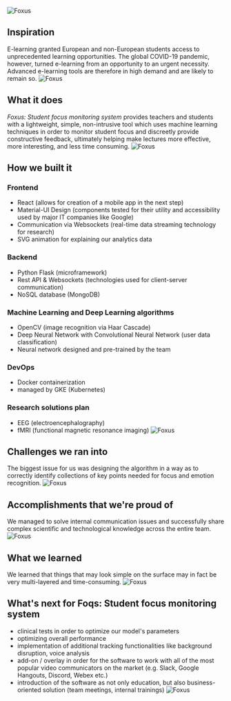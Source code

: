 ![Foxus](https://drive.google.com/uc?export=view&id=1F5EpK-XJlz0xzkbXYMBe-phJuSzfMjbV)
## Inspiration
E-learning granted European and non-European students access to unprecedented learning opportunities. The global COVID-19 pandemic, however, turned e-learning from an opportunity to an urgent necessity. Advanced e-learning tools are therefore in high demand and are likely to remain so.
![Foxus](https://drive.google.com/uc?export=view&id=1wzxHMjhFKo76Oj1PUWjm-ogehZTu8OQ-)
## What it does
*Foxus: Student focus monitoring system* provides teachers and students with a lightweight, simple, non-intrusive tool which uses machine learning techniques in order to monitor student focus and discreetly provide constructive feedback, ultimately helping make lectures more effective, more interesting, and less time consuming.
![Foxus](https://drive.google.com/uc?export=view&id=1wzxHMjhFKo76Oj1PUWjm-ogehZTu8OQ-)
## How we built it
### Frontend
- React (allows for creation of a mobile app in the next step)	
- Material-UI Design (components tested for their utility and accessibility used by major IT companies like Google)
- Communication via Websockets (real-time data streaming technology for research)
- SVG animation for explaining our analytics data
### Backend
- Python Flask (microframework)
- Rest API & Websockets (technologies used for client-server communication)
- NoSQL database (MongoDB)
### Machine Learning and Deep Learning algorithms
- OpenCV (image recognition via Haar Cascade)
- Deep Neural Network with Convolutional Neural Network (user data classification)
- Neural network designed and pre-trained by the team
### DevOps
- Docker containerization
- managed by GKE (Kubernetes)
### Research solutions plan
- EEG (electroencephalography)
- fMRI (functional magnetic resonance imaging)
![Foxus](https://drive.google.com/uc?export=view&id=1wzxHMjhFKo76Oj1PUWjm-ogehZTu8OQ-)
## Challenges we ran into
The biggest issue for us was designing the algorithm in a way as to correctly identify collections of key points needed for focus and emotion recognition.
![Foxus](https://drive.google.com/uc?export=view&id=1wzxHMjhFKo76Oj1PUWjm-ogehZTu8OQ-)
## Accomplishments that we're proud of
We managed to solve internal communication issues and successfully share complex scientific and technological knowledge across the entire team.
![Foxus](https://drive.google.com/uc?export=view&id=1wzxHMjhFKo76Oj1PUWjm-ogehZTu8OQ-)
## What we learned
We learned that things that may look simple on the surface may in fact be very multi-layered and time-consuming.
![Foxus](https://drive.google.com/uc?export=view&id=1wzxHMjhFKo76Oj1PUWjm-ogehZTu8OQ-)
## What's next for Foqs: Student focus monitoring system
- clinical tests in order to optimize our model's parameters
- optimizing overall performance
- implementation of additional tracking functionalities like background disruption, voice analysis
- add-on / overlay in order for the software to work with all of the most popular video communicators on the market (e.g. Slack, Google Hangouts, Discord, Webex etc.)
- introduction of the software as not only education, but also business-oriented solution (team meetings, internal trainings)
![Foxus](https://drive.google.com/uc?export=view&id=1wzxHMjhFKo76Oj1PUWjm-ogehZTu8OQ-)
